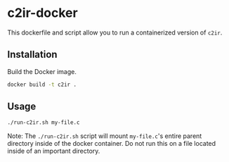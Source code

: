 # c2ir-docker

This dockerfile and script allow you to run a containerized version of `c2ir`.

## Installation

Build the Docker image.

```sh
docker build -t c2ir .
```

## Usage

```sh
./run-c2ir.sh my-file.c
```

Note: The `./run-c2ir.sh` script will mount `my-file.c`'s entire parent
directory inside of the docker container. Do not run this on a file located
inside of an important directory.

